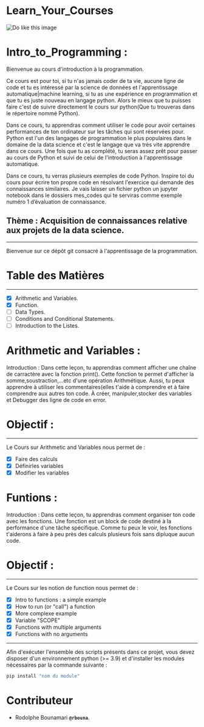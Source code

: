 # Learn_Your_Courses
![Do like this image](https://media.licdn.com/dms/image/D4D12AQGLrP7ZZbKmoQ/article-cover_image-shrink_720_1280/0/1679398470655?e=2147483647&v=beta&t=SvSgoSBDFkLUAy2pbKUl1vX_ptfw7C0UfvK7909Rrxg)

# Intro_to_Programming :
Bienvenue au cours d'introduction à la programmation. 

Ce cours est pour toi, si tu n'as jamais coder de ta vie, aucune ligne de code et tu es intéressé par la science de données et l'apprentissage automatique|machine learning, 
si tu as une expérience en programmation et que tu es juste nouveau en langage python. Alors le mieux que tu puisses faire c'est de suivre directement le cours sur python(Que tu trouveras dans le répertoire nommé Python).

Dans ce cours, tu apprendras comment utiliser le code pour avoir certaines performances de ton ordinateur sur les tâches qui sont réservées pour. Python est l'un des langages de programmation le plus populaires dans le domaine de la data science et c'est le langage que va très vite apprendre dans ce cours. Une fois que tu as complété, tu seras assez prêt pour passer au cours de Python et suivi de celui de l'introduction à l'apprentissage automatique.

Dans ce cours, tu verras plusieurs exemples de code Python. Inspire toi du cours pour écrire ton propre code en résolvant l'exercice qui demande des connaissances similaires. Je vais laisser un fichier python un jupyter notebook dans le dossiers mes_codes qui  te serviras comme exemple numéro 1 d’évaluation de connaissance.

## Thème : Acquisition de connaissances relative aux projets de la data science.
--------
Bienvenue sur ce dépôt git consacré à l'apprentissage de la programmation.

# Table  des Matières
--------
- [x] Arithmetic and Variables.
- [x] Function.
- [ ] Data Types.
- [ ] Conditions and Conditional Statements.
- [ ] Introduction to the Listes.

# Arithmetic and Variables :
Introduction :
     Dans cette leçon, tu apprendras comment afficher une chaîne de 
    carractère avec la fonction print(). Cette fonction te permet d'afficher la somme,soustraction,...etc d'une opération Arithmétique.
    Aussi, tu peux apprendre à utiliser les commentaires(elles t'aide à comprendre et à faire comprendre aux autres ton code.
    À créer, manipuler,stocker des variables et Debugger des ligne de code en error.
# Objectif :
--------
Le Cours sur Arithmetic and Variables nous permet de :
- [x] Faire des calculs
- [x]  Définirles variables
- [x] Modifier les variables

# Funtions : 
 Introduction :
    Dans cette leçon, tu apprendras comment organiser ton 
    code avec les fonctions. Une fonction est un block de code destiné à la performance d'une tâche spécifique.
    Comme tu peux le voir, les fonctions t'aiderons à faire à peu près des calculs plusieurs fois sans dipluque aucun code.
    
# Objectif :
--------
Le Cours sur les notion de function nous permet de : 
- [x] Intro to functions  : a simple example 
- [x] How to run (or "call") a function
- [x] More complexe example
- [x] Variable "SCOPE"
- [x] Functions with multiple arguments
- [x] Functions with no arguments
-------
Afin d'exécuter l'ensemble des scripts présents dans ce projet, vous devez disposer d'un environnement python (>= 3.9) et d'installer les modules nécessaires par la commande suivante :
```bash
pip install "nom du module"
```
# Contributeur
- Rodolphe Bounamari **`@rbouna`**.
